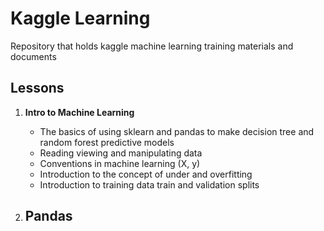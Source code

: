 # Kaggle Learning

Repository that holds kaggle machine learning training materials and documents

## Lessons

1. **Intro to Machine Learning**
    - The basics of using sklearn and pandas to make decision tree and random forest predictive models
    - Reading viewing and manipulating data
    - Conventions in machine learning (X, y)
    - Introduction to the concept of under and overfitting
    - Introduction to training data train and validation splits

2. **Pandas**
    - 